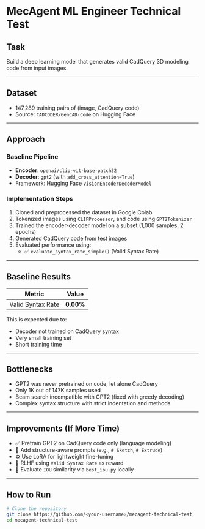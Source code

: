 # MecAgent ML Engineer Technical Test

## Task
Build a deep learning model that generates valid CadQuery 3D modeling code from input images.

---

## Dataset
- 147,289 training pairs of (image, CadQuery code)
- Source: `CADCODER/GenCAD-Code` on Hugging Face

---

## Approach

### Baseline Pipeline
- **Encoder**: `openai/clip-vit-base-patch32`
- **Decoder**: `gpt2` (with `add_cross_attention=True`)
- Framework: Hugging Face `VisionEncoderDecoderModel`

### Implementation Steps
1. Cloned and preprocessed the dataset in Google Colab
2. Tokenized images using `CLIPProcessor`, and code using `GPT2Tokenizer`
3. Trained the encoder-decoder model on a subset (1,000 samples, 2 epochs)
4. Generated CadQuery code from test images
5. Evaluated performance using:
   - ✅ `evaluate_syntax_rate_simple()` (Valid Syntax Rate)

---

## Baseline Results

| Metric              | Value  |
|---------------------|--------|
| Valid Syntax Rate   | **0.00%** |

This is expected due to:
- Decoder not trained on CadQuery syntax
- Very small training set
- Short training time

---

## Bottlenecks
- GPT2 was never pretrained on code, let alone CadQuery
- Only 1K out of 147K samples used
- Beam search incompatible with GPT2 (fixed with greedy decoding)
- Complex syntax structure with strict indentation and methods

---

## Improvements (If More Time)
- ✅ Pretrain GPT2 on CadQuery code only (language modeling)
- 🧱 Add structure-aware prompts (e.g., `# Sketch`, `# Extrude`)
- ⚙️ Use LoRA for lightweight fine-tuning
- 🔁 RLHF using `Valid Syntax Rate` as reward
- 📐 Evaluate `IOU` similarity via `best_iou.py` locally

---

## How to Run

```bash
# Clone the repository
git clone https://github.com/<your-username>/mecagent-technical-test
cd mecagent-technical-test

